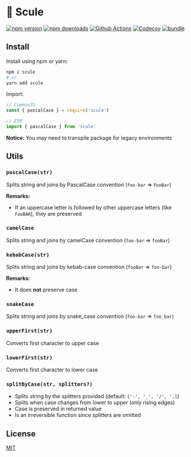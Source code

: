 # 🧵 Scule

[![npm version][npm-version-src]][npm-version-href]
[![npm downloads][npm-downloads-src]][npm-downloads-href]
[![Github Actions][github-actions-src]][github-actions-href]
[![Codecov][codecov-src]][codecov-href]
[![bundle][bundle-src]][bundle-href]

<!-- ![](.github/banner.svg) -->

## Install

Install using npm or yarn:

```bash
npm i scule
# or
yarn add scule
```

Import:

```js
// CommonJS
const { pascalCase } = require('scule')

// ESM
import { pascalCase } from 'scule'
```

**Notice:** You may need to transpile package for legacy environments

## Utils

### `pascalCase(str)`

Splits string and joins by PascalCase convention (`foo-bar` => `FooBar`)

**Remarks:**

- If an uppercase letter is followed by other uppercase letters (like `FooBAR`), they are preserved

### `camelCase`

Splits string and joins by camelCase convention (`foo-bar` => `fooBar`)

### `kebabCase(str)`

Splits string and joins by kebab-case convention (`fooBar` => `foo-bar`)

**Remarks:**

- It does **not** preserve case

### `snakeCase`

Splits string and joins by snake_case convention (`foo-bar` => `foo_bar`)

### `upperFirst(str)`

Converts first character to upper case

### `lowerFirst(str)`

Converts first character to lower case

### `splitByCase(str, splitters?)`

- Splits string by the splitters provided (default: `['-', '_', '/', '.]`)
- Splits when case changes from lower to upper (only rising edges)
- Case is preserved in returned value
- Is an irreversible function since splitters are omitted

## License

[MIT](./LICENSE)

<!-- Badges -->
[npm-version-src]: https://img.shields.io/npm/v/scule?style=flat-square
[npm-version-href]: https://npmjs.com/package/scule

[npm-downloads-src]: https://img.shields.io/npm/dm/scule?style=flat-square
[npm-downloads-href]: https://npmjs.com/package/scule

[github-actions-src]: https://img.shields.io/github/workflow/status/nuxt-contrib/scule/ci/main?style=flat-square
[github-actions-href]: https://github.com/nuxt-contrib/scule/actions?query=workflow%3Aci

[codecov-src]: https://img.shields.io/codecov/c/gh/nuxt-contrib/scule/main?style=flat-square
[codecov-href]: https://codecov.io/gh/nuxt-contrib/scule

[bundle-src]: https://img.shields.io/bundlephobia/minzip/scule?style=flat-square
[bundle-href]: https://bundlephobia.com/result?p=scule
